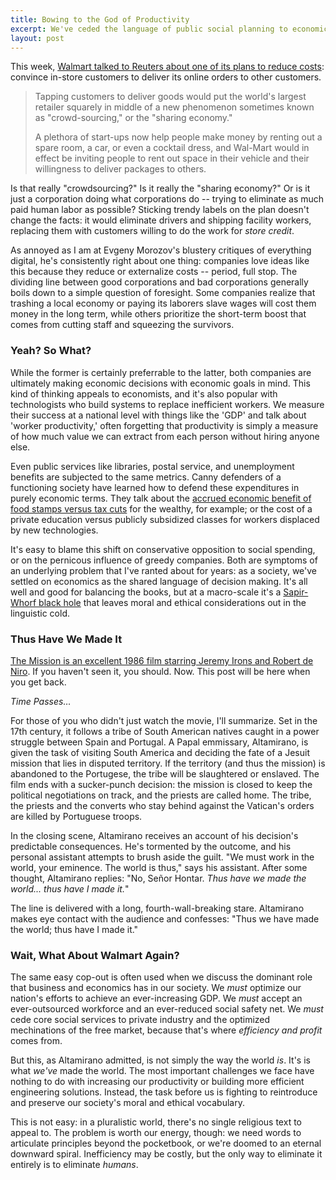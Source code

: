 ```yaml
---
title: Bowing to the God of Productivity
excerpt: We've ceded the language of public social planning to economics, with predictable results. With guest appearances by Walmart, The Mission, and Evgeny Morozov.
layout: post
---
```

This week, [Walmart talked to Reuters about one of its plans to reduce costs](http://www.reuters.com/article/2013/03/28/us-retail-walmart-delivery-idUSBRE92R03820130328): convince in-store customers to deliver its online orders to other customers.

> Tapping customers to deliver goods would put the world's largest retailer squarely in middle of a new phenomenon sometimes known as "crowd-sourcing," or the "sharing economy."
> 
> A plethora of start-ups now help people make money by renting out a spare room, a car, or even a cocktail dress, and Wal-Mart would in effect be inviting people to rent out space in their vehicle and their willingness to deliver packages to others.

Is that really "crowdsourcing?" Is it really the "sharing economy?" Or is it just a corporation doing what corporations do -- trying to eliminate as much paid human labor as possible? Sticking trendy labels on the plan doesn't change the facts: it would eliminate drivers and shipping facility workers, replacing them with customers willing to do the work for *store credit*.

As annoyed as I am at Evgeny Morozov's blustery critiques of everything digital, he's consistently right about one thing: companies love ideas like this because they reduce or externalize costs -- period, full stop. The dividing line between good corporations and bad corporations generally boils down to a simple question of foresight. Some companies realize that trashing a local economy or paying its laborers slave wages will cost them money in the long term, while others prioritize the short-term boost that comes from cutting staff and squeezing the survivors.

### Yeah? So What?
While the former is certainly preferrable to the latter, both companies are ultimately making economic decisions with economic goals in mind. This kind of thinking appeals to economists, and it's also popular with technologists who build systems to replace inefficient workers. We measure their success at a national level with things like the 'GDP' and talk about 'worker productivity,' often forgetting that productivity is simply a measure of how much value we can extract from each person without hiring anyone else.

Even public services like libraries, postal service, and unemployment benefits are subjected to the same metrics. Canny defenders of a functioning society have learned how to defend these expenditures in purely economic terms. They talk about the [accrued economic benefit of food stamps versus tax cuts](http://mepconline.org/images/admin/spotedit/attach/0/Economic_Effects_of_Potential_Stimulus_Measures.pdf) for the wealthy, for example; or the cost of a private education versus publicly subsidized classes for workers displaced by new technologies.

It's easy to blame this shift on conservative opposition to social spending, or on the pernicous influence of greedy companies. Both are symptoms of an underlying problem that I've ranted about for years: as a society, we've settled on economics as the shared language of decision making. It's all well and good for balancing the books, but at a macro-scale it's a [Sapir-Whorf black hole](http://en.wikipedia.org/wiki/Linguistic_relativity) that leaves moral and ethical considerations out in the linguistic cold.

### Thus Have We Made It
[The Mission is an excellent 1986 film starring Jeremy Irons and Robert de Niro](http://www.rottentomatoes.com/m/1014027-mission/). If you haven't seen it, you should. Now. This post will be here when you get back.

*Time Passes…*

For those of you who didn't just watch the movie, I'll summarize. Set in the 17th century, it follows a tribe of South American natives caught in a power struggle between Spain and Portugal. A Papal emmissary, Altamirano, is given the task of visiting South America and deciding the fate of a Jesuit mission that lies in disputed territory. If the territory (and thus the mission) is abandoned to the Portugese, the tribe will be slaughtered or enslaved. The film ends with a sucker-punch decision: the mission is closed to keep the political negotiations on track, and the priests are called home. The tribe, the priests and the converts who stay behind against the Vatican's orders are killed by Portuguese troops.

In the closing scene, Altamirano receives an account of his decision's predictable consequences. He's tormented by the outcome, and his personal assistant attempts to brush aside the guilt. "We must work in the world, your eminence. The world is thus," says his assistant. After some thought, Altamirano replies: "No, Señor Hontar. *Thus have we made the world... thus have I made it.*"

The line is delivered with a long, fourth-wall-breaking stare. Altamirano makes eye contact with the audience and confesses: "Thus we have made the world; thus have I made it."

### Wait, What About Walmart Again?
The same easy cop-out is often used when we discuss the dominant role that business and economics has in our society. We *must* optimize our nation's efforts to achieve an ever-increasing GDP. We *must* accept an ever-outsourced workforce and an ever-reduced social safety net. We *must* cede core social services to private industry and the optimized mechinations of the free market, because that's where *efficiency and profit* comes from.

But this, as Altamirano admitted, is not simply the way the world *is*. It's is what *we've* made the world. The most important challenges we face have nothing to do with increasing our productivity or building more efficient engineering solutions. Instead, the task before us is fighting to reintroduce and preserve our society's moral and ethical vocabulary.

This is not easy: in a pluralistic world, there's no single religious text to appeal to. The problem is worth our energy, though: we need words to articulate principles beyond the pocketbook, or we're doomed to an eternal downward spiral. Inefficiency may be costly, but the only way to eliminate it entirely is to eliminate *humans*.
